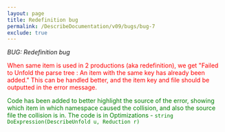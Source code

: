 ```yaml
---
layout: page
title: Redefinition bug
permalink: /DescribeDocumentation/v09/bugs/bug-7
exclude: true
---
```

_BUG: Redefinition bug_

<span style="color:red">When same item is used in 2 productions (aka redefinition), we get "Failed to Unfold the parse tree : An item with the same key has already been added." This can be handled better, and the item key and file should be outputted in the error message.</span>

<span style="color:green">Code has been added to better highlight the source of the error, showing which item in which namespace caused the collision, and also the source file the collision is in. The code is in Optimizations - ```string DoExpression(DescribeUnfold u, Reduction r)```</span>
